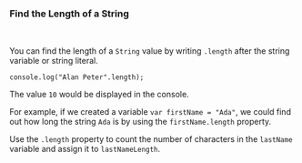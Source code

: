 ### **Find the Length of a String**

<br>

You can find the length of a `String` value by writing `.length` after the string variable or string literal.

```
console.log("Alan Peter".length);
```

The value `10` would be displayed in the console.

For example, if we created a variable `var firstName = "Ada"`, we could find out how long the string `Ada` is by using the `firstName.length` property.

Use the `.length` property to count the number of characters in the `lastName` variable and assign it to `lastNameLength`.
